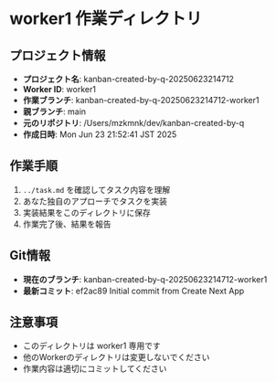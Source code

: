 # worker1 作業ディレクトリ

## プロジェクト情報
- **プロジェクト名**: kanban-created-by-q-20250623214712
- **Worker ID**: worker1
- **作業ブランチ**: kanban-created-by-q-20250623214712-worker1
- **親ブランチ**: main
- **元のリポジトリ**: /Users/mzkmnk/dev/kanban-created-by-q
- **作成日時**: Mon Jun 23 21:52:41 JST 2025

## 作業手順
1. `../task.md` を確認してタスク内容を理解
2. あなた独自のアプローチでタスクを実装
3. 実装結果をこのディレクトリに保存
4. 作業完了後、結果を報告

## Git情報
- **現在のブランチ**: kanban-created-by-q-20250623214712-worker1
- **最新コミット**: ef2ac89 Initial commit from Create Next App

## 注意事項
- このディレクトリは worker1 専用です
- 他のWorkerのディレクトリは変更しないでください
- 作業内容は適切にコミットしてください
